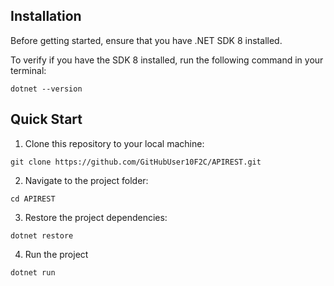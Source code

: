 ## Installation

Before getting started, ensure that you have .NET SDK 8 installed.

To verify if you have the SDK 8 installed, run the following command in your terminal:

```
dotnet --version
```

## Quick Start

1. Clone this repository to your local machine:

```
git clone https://github.com/GitHubUser10F2C/APIREST.git
```

2. Navigate to the project folder:

```
cd APIREST
```

3. Restore the project dependencies:

```
dotnet restore
```

4. Run the project

```
dotnet run
```